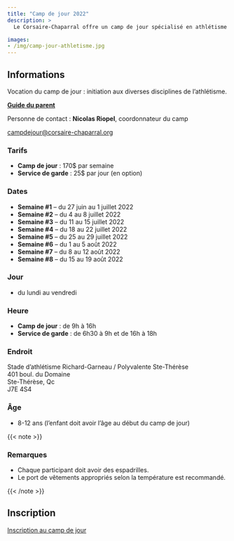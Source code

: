```yaml
---
title: "Camp de jour 2022"
description: >
  Le Corsaire-Chaparral offre un camp de jour spécialisé en athlétisme à l’été 2022, en partenariat avec les villes de Blainville et de Sainte-Thérèse.

images: 
- /img/camp-jour-athletisme.jpg
---
```


## Informations 

Vocation du camp de jour : initiation aux diverses disciplines de l’athlétisme.

[**Guide du parent**](/docs/campdejour-guide-parent-2022.pdf)

Personne de contact : **Nicolas Riopel**, coordonnateur du camp

<campdejour@corsaire-chaparral.org>

### Tarifs

* **Camp de jour** : 170$ par semaine
* **Service de garde** : 25$ par jour (en option)

### Dates

* **Semaine #1** – du 27 juin au 1 juillet 2022
* **Semaine #2** – du 4 au 8 juillet 2022
* **Semaine #3** – du 11 au 15 juillet 2022
* **Semaine #4** – du 18 au 22 juillet 2022
* **Semaine #5** – du 25 au 29 juillet 2022
* **Semaine #6** – du 1 au 5 août 2022
* **Semaine #7** – du 8 au 12 août 2022
* **Semaine #8** – du 15 au 19 août 2022

### Jour

- du lundi au vendredi

### Heure

- **Camp de jour** : de 9h à 16h
- **Service de garde** : de 6h30 à 9h et de 16h à 18h

### Endroit

Stade d’athlétisme Richard-Garneau / Polyvalente Ste-Thérèse  
401 boul. du Domaine  
Ste-Thérèse, Qc  
J7E 4S4

### Âge

- 8-12 ans (l’enfant doit avoir l’âge au début du camp de jour)


{{< note >}}
### Remarques

- Chaque participant doit avoir des espadrilles.
- Le port de vêtements appropriés selon la température est recommandé.

{{< /note >}}

## Inscription

<a href="https://campdejour.corsaire-chaparral.org/e/1/le-camp-de-jour-2022" class="btn btn-primary btn--block" target="_blank">
Inscription au camp de jour
<span class="icon icon-angle-right"></span>
</a>
